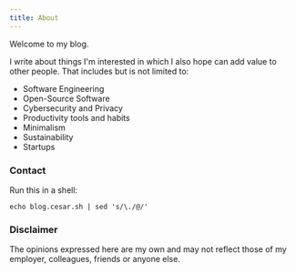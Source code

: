 ```yaml
---
title: About
---
```


Welcome to my blog.

I write about things I'm interested in which I also hope can add value to other people. That includes but is not limited to:

* Software Engineering
* Open-Source Software
* Cybersecurity and Privacy
* Productivity tools and habits
* Minimalism
* Sustainability
* Startups

### Contact

Run this in a shell:

```shell
echo blog.cesar.sh | sed 's/\./@/'
```

### Disclaimer

The opinions expressed here are my own and may not reflect those of my employer, colleagues, friends or anyone else.
